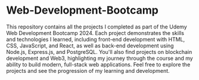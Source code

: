 # Web-Development-Bootcamp
This repository contains all the projects I completed as part of the Udemy Web Development Bootcamp 2024. Each project demonstrates the skills and technologies I learned, including front-end development with HTML, CSS, JavaScript, and React, as well as back-end development using Node.js, Express.js, and PostgreSQL. You'll also find projects on blockchain development and Web3, highlighting my journey through the course and my ability to build modern, full-stack web applications. Feel free to explore the projects and see the progression of my learning and development.
